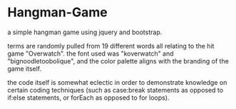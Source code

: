 # Hangman-Game
a simple hangman game using jquery and bootstrap.

terms are randomly pulled from 19 different words all relating to the hit game "Overwatch". the font used was "koverwatch" and "bignoodletoobolique", and the color palette aligns with the branding of the game itself.

the code itself is somewhat eclectic in order to demonstrate knowledge on certain coding techniques (such as case:break statements as opposed to if:else statements, or forEach as opposed to for loops).
